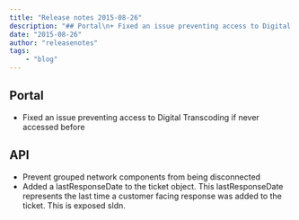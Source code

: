 ```yaml
---
title: "Release notes 2015-08-26"
description: "## Portal\n+ Fixed an issue preventing access to Digital Transcoding if never accessed before\n\n## API\n+ Prevent group"
date: "2015-08-26"
author: "releasenotes"
tags:
    - "blog"
---
```


## Portal
+ Fixed an issue preventing access to Digital Transcoding if never accessed before

## API
+ Prevent grouped network components from being disconnected
+ Added a lastResponseDate to the ticket object.  This lastResponseDate represents the last time a customer facing response was added to the ticket.  This is exposed sldn.

